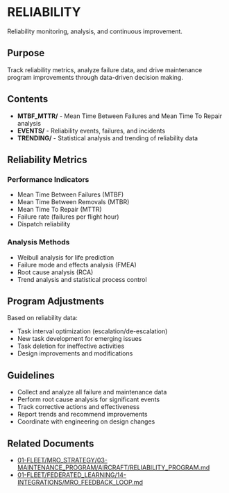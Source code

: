 # RELIABILITY

Reliability monitoring, analysis, and continuous improvement.

## Purpose

Track reliability metrics, analyze failure data, and drive maintenance program improvements through data-driven decision making.

## Contents

- **MTBF_MTTR/** - Mean Time Between Failures and Mean Time To Repair analysis
- **EVENTS/** - Reliability events, failures, and incidents
- **TRENDING/** - Statistical analysis and trending of reliability data

## Reliability Metrics

### Performance Indicators
- Mean Time Between Failures (MTBF)
- Mean Time Between Removals (MTBR)
- Mean Time To Repair (MTTR)
- Failure rate (failures per flight hour)
- Dispatch reliability

### Analysis Methods
- Weibull analysis for life prediction
- Failure mode and effects analysis (FMEA)
- Root cause analysis (RCA)
- Trend analysis and statistical process control

## Program Adjustments

Based on reliability data:
- Task interval optimization (escalation/de-escalation)
- New task development for emerging issues
- Task deletion for ineffective activities
- Design improvements and modifications

## Guidelines

- Collect and analyze all failure and maintenance data
- Perform root cause analysis for significant events
- Track corrective actions and effectiveness
- Report trends and recommend improvements
- Coordinate with engineering on design changes

## Related Documents

- [01-FLEET/MRO_STRATEGY/03-MAINTENANCE_PROGRAM/AIRCRAFT/RELIABILITY_PROGRAM.md](../../../../../../../../../../01-FLEET/MRO_STRATEGY/03-MAINTENANCE_PROGRAM/AIRCRAFT/RELIABILITY_PROGRAM.md)
- [01-FLEET/FEDERATED_LEARNING/14-INTEGRATIONS/MRO_FEEDBACK_LOOP.md](../../../../../../../../../../01-FLEET/FEDERATED_LEARNING/14-INTEGRATIONS/MRO_FEEDBACK_LOOP.md)

